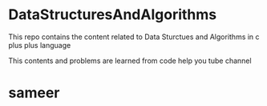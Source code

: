 # DataStructuresAndAlgorithms
This repo contains the content related to Data Sturctues and Algorithms in c plus plus language

This contents and problems are learned from code help you tube channel


# sameer
